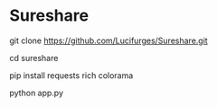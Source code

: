 # Sureshare



git clone https://github.com/Lucifurges/Sureshare.git


cd sureshare

pip install requests rich colorama

python app.py
